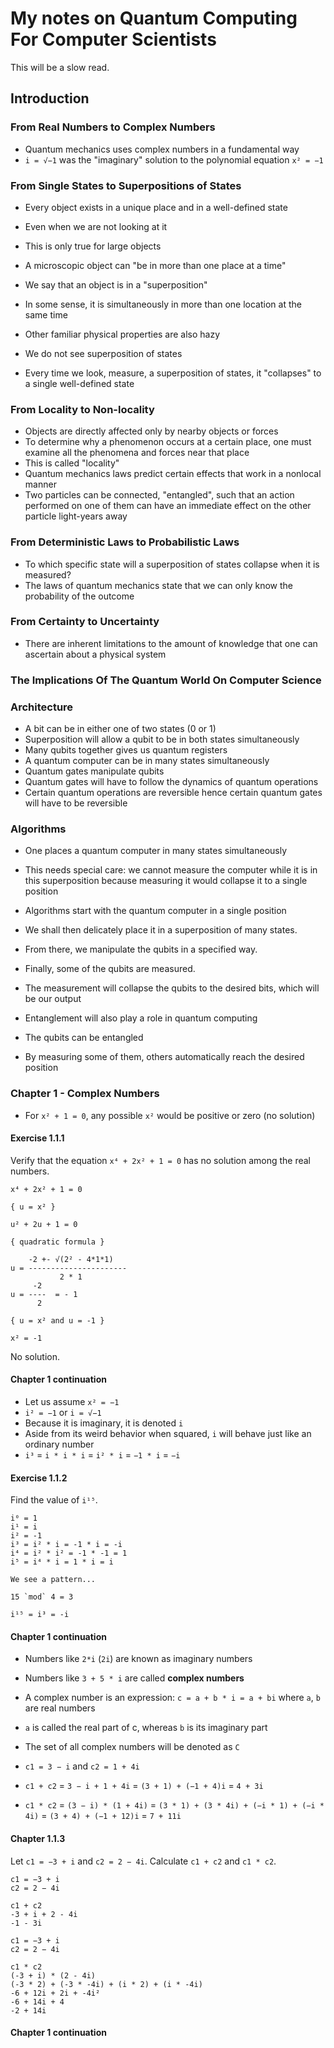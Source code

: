 # My notes on Quantum Computing For Computer Scientists

This will be a slow read.

## Introduction

### From Real Numbers to Complex Numbers

- Quantum mechanics uses complex numbers in a fundamental way
- `i = √−1` was the "imaginary" solution to the polynomial equation `x² = −1`

### From Single States to Superpositions of States

- Every object exists in a unique place and in a well-defined state
- Even when we are not looking at it
- This is only true for large objects

- A microscopic object can "be in more than one place at a time"
- We say that an object is in a "superposition"
- In some sense, it is simultaneously in more than one location at the same time
- Other familiar physical properties are also hazy

- We do not see superposition of states
- Every time we look, measure, a superposition of states, it "collapses" to a single well-defined state

### From Locality to Non-locality

- Objects are directly affected only by nearby objects or forces
- To determine why a phenomenon occurs at a certain place, one must examine all the phenomena and forces near that place
- This is called "locality"
- Quantum mechanics laws predict certain effects that work in a nonlocal manner
- Two particles can be connected, "entangled", such that an action performed on one of them can have an immediate effect on the other particle light-years away

### From Deterministic Laws to Probabilistic Laws

- To which specific state will a superposition of states collapse when it is measured?
- The laws of quantum mechanics state that we can only know the probability of the outcome

### From Certainty to Uncertainty

- There are inherent limitations to the amount of knowledge that one can ascertain about a physical system

### The Implications Of The Quantum World On Computer Science

### Architecture

- A bit can be in either one of two states (0 or 1)
- Superposition will allow a qubit to be in both states simultaneously
- Many qubits together gives us quantum registers
- A quantum computer can be in many states simultaneously
- Quantum gates manipulate qubits
- Quantum gates will have to follow the dynamics of quantum operations
- Certain quantum operations are reversible hence certain quantum gates will have to be reversible

### Algorithms

- One places a quantum computer in many states simultaneously
- This needs special care: we cannot measure the computer while it is in this superposition because measuring it would collapse it to a single position
- Algorithms start with the quantum computer in a single position
- We shall then delicately place it in a superposition of many states.
- From there, we manipulate the qubits in a specified way.
- Finally, some of the qubits are measured.
- The measurement will collapse the qubits to the desired bits, which will be our output

- Entanglement will also play a role in quantum computing
- The qubits can be entangled
- By measuring some of them, others automatically reach the desired position

### Chapter 1 - Complex Numbers

- For `x² + 1 = 0`, any possible `x²` would be positive or zero (no solution)

#### Exercise 1.1.1

Verify that the equation `x⁴ + 2x² + 1 = 0` has no solution among the real numbers.

```
x⁴ + 2x² + 1 = 0

{ u = x² }

u² + 2u + 1 = 0

{ quadratic formula }

    -2 +- √(2² - 4*1*1)
u = ----------------------
           2 * 1
     -2
u = ----  = - 1
      2

{ u = x² and u = -1 }

x² = -1
```

No solution.

#### Chapter 1 continuation

- Let us assume `x² = −1`
- `i² = −1` or `i = √−1`
- Because it is imaginary, it is denoted `i`
- Aside from its weird behavior when squared, `i` will behave just like an ordinary number
- `i³` = `i * i * i` = `i² * i` = `−1 * i` = `−i`

#### Exercise 1.1.2

Find the value of `i¹⁵`.

```
i⁰ = 1
i¹ = i
i² = -1
i³ = i² * i = -1 * i = -i
i⁴ = i² * i² = -1 * -1 = 1
i⁵ = i⁴ * i = 1 * i = i

We see a pattern...

15 `mod` 4 = 3

i¹⁵ = i³ = -i
```

#### Chapter 1 continuation

- Numbers like `2*i` (`2i`) are known as imaginary numbers
- Numbers like `3 + 5 * i` are called **complex numbers**
- A complex number is an expression: `c = a + b * i = a + bi` where `a`, `b` are real numbers
- `a` is called the real part of c, whereas `b` is its imaginary part
- The set of all complex numbers will be denoted as `C`

- `c1 = 3 − i` and `c2 = 1 + 4i`
- `c1 + c2` = `3 − i + 1 + 4i` = `(3 + 1) + (−1 + 4)i` = `4 + 3i`
- `c1 * c2` = `(3 − i) * (1 + 4i)` = `(3 * 1) + (3 * 4i) + (−i * 1) + (−i * 4i)` = `(3 + 4) + (−1 + 12)i` = `7 + 11i`

#### Chapter 1.1.3

Let `c1 = −3 + i` and `c2 = 2 − 4i`.
Calculate `c1 + c2` and `c1 * c2`.

```
c1 = −3 + i
c2 = 2 − 4i

c1 + c2
-3 + i + 2 - 4i
-1 - 3i
```

```
c1 = −3 + i
c2 = 2 − 4i

c1 * c2
(-3 + i) * (2 - 4i)
(-3 * 2) + (-3 * -4i) + (i * 2) + (i * -4i)
-6 + 12i + 2i + -4i²
-6 + 14i + 4
-2 + 14i
```

#### Chapter 1 continuation

